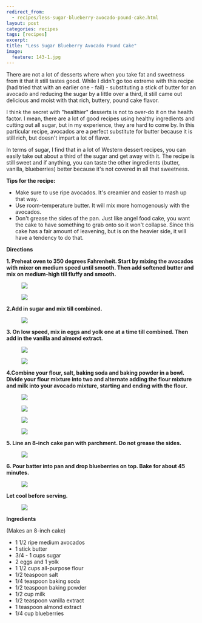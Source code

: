 ```yaml
---
redirect_from: 
  - recipes/less-sugar-blueberry-avocado-pound-cake.html
layout: post
categories: recipes
tags: [recipes]
excerpt: 
title: "Less Sugar Blueberry Avocado Pound Cake"
image:
  feature: 143-1.jpg
---
```


There are not a lot of desserts where when you take fat and sweetness from it that it still tastes good.  While I didn't go too extreme with this recipe (had tried that with an earlier one - fail) - substituting a stick of butter for an avocado and reducing the sugar by a little over a third, it still came out delicious and moist with that rich, buttery, pound cake flavor.

I think the secret with "healthier" desserts is not to over-do it on the health factor.  I mean, there are a lot of good recipes using healthy ingredients and cutting out all sugar, but in my experience, they are hard to come by. In this particular recipe, avocados are a perfect substitute for butter because it is still rich, but doesn't impart a lot of flavor.  

In terms of sugar, I find that in a lot of Western dessert recipes, you can easily take out about a third of the sugar and get away with it.  The recipe is still sweet and if anything, you can taste the other ingredients (butter, vanilla, blueberries) better because it's not covered in all that sweetness.

__Tips for the recipe:__

- Make sure to use ripe avocados.  It's creamier and easier to mash up that way.
- Use room-temperature butter.  It will mix more homogenously with the avocados.
- Don't grease the sides of the pan.  Just like angel food cake, you want the cake to have something to grab onto so it won't collapse.  Since this cake has a fair amount of leavening, but is on the heavier side, it will have a tendency to do that.

__Directions__

__1. Preheat oven to 350 degrees Fahrenheit.  Start by mixing the avocados with mixer on medium speed until smooth.  Then add softened butter and mix on medium-high till fluffy and smooth.__

<figure> <img src='/images/143-3.jpg'> </figure>

<figure> <img src='/images/143-4.jpg'> </figure>

__2.Add in sugar and mix till combined.__

<figure> <img src='/images/143-5.jpg'> </figure>

__3. On low speed, mix in eggs and yolk one at a time till combined.  Then add in the vanilla and almond extract.__

<figure> <img src='/images/143-6.jpg'> </figure>

<figure> <img src='/images/143-7.jpg'> </figure>

__4.Combine your flour, salt, baking soda and baking powder in a bowl.  Divide your flour mixture into two and alternate adding the flour mixture and milk into your avocado mixture, starting and ending with the flour.__

<figure> <img src='/images/143-8.jpg'> </figure>

<figure> <img src='/images/143-9.jpg'> </figure>

<figure> <img src='/images/143-10.jpg'> </figure>

<figure> <img src='/images/143-11.jpg'> </figure>

__5. Line an 8-inch cake pan with parchment.  Do not grease the sides.__

<figure> <img src='/images/143-12.jpg'> </figure>

__6. Pour batter into pan and drop blueberries on top.  Bake for about 45 minutes.__

<figure> <img src='/images/143-13.jpg'> </figure>


__Let cool before serving.__

<figure> <img src='/images/143-14.jpg'> </figure>
 
<section class='recipe'>
<p><strong>Ingredients</strong></p>

<p> (Makes an 8-inch cake)</p>

<ul><li>1 1/2 ripe medium avocados</li><li>1 stick butter</li><li>3/4 - 1 cups sugar</li><li>2 eggs and 1 yolk</li><li>1 1/2 cups all-purpose flour</li><li>1/2 teaspoon  salt</li><li>1/4 teaspoon baking soda</li><li>1/2 teaspoon baking powder</li><li>1/2 cup milk</li><li>1/2 teaspoon vanilla extract</li><li>1 teaspoon almond extract</li><li>1/4 cup  blueberries</li></ul></section>